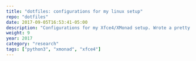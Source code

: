 ```yaml
---
title: "dotfiles: configurations for my linux setup"
repo: "dotfiles"
date: 2017-09-05T16:53:41-05:00
description: "Configurations for my Xfce4/XMonad setup. Wrote a pretty cool tool for managing installations and such. Useful because I work between many different machines and I need a consistent means of reproducing my configurations in case of failure."
weight: 9
year: 2017
category: "research"
tags: ["python3", "xmonad", "xfce4"]
---
```

